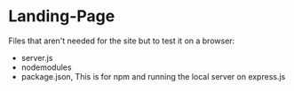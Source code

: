 # Landing-Page

Files that aren't needed for the site but to test it on a browser:

- server.js
- nodemodules
- package.json, This is for npm and running the local server on express.js
